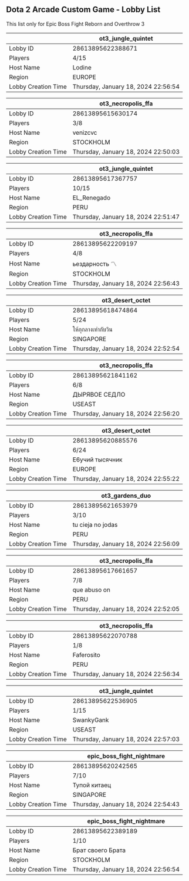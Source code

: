 ## Dota 2 Arcade Custom Game - Lobby List

This list only for Epic Boss Fight Reborn and Overthrow 3

|  | ot3_jungle_quintet |
| ------ | ------ |
| Lobby ID | 28613895622388671 |
| Players | 4/15 |
| Host Name | Lodine |
| Region | EUROPE |
| Lobby Creation Time | Thursday, January 18, 2024 22:56:54 |


|  | ot3_necropolis_ffa |
| ------ | ------ |
| Lobby ID | 28613895615630174 |
| Players | 3/8 |
| Host Name | venizcvc |
| Region | STOCKHOLM |
| Lobby Creation Time | Thursday, January 18, 2024 22:50:03 |


|  | ot3_jungle_quintet |
| ------ | ------ |
| Lobby ID | 28613895617367757 |
| Players | 10/15 |
| Host Name | EL_Renegado |
| Region | PERU |
| Lobby Creation Time | Thursday, January 18, 2024 22:51:47 |


|  | ot3_necropolis_ffa |
| ------ | ------ |
| Lobby ID | 28613895622209197 |
| Players | 4/8 |
| Host Name | ьездарность 〽 |
| Region | STOCKHOLM |
| Lobby Creation Time | Thursday, January 18, 2024 22:56:43 |


|  | ot3_desert_octet |
| ------ | ------ |
| Lobby ID | 28613895618474864 |
| Players | 5/24 |
| Host Name | ให้กุกลางเท่ากับวิน |
| Region | SINGAPORE |
| Lobby Creation Time | Thursday, January 18, 2024 22:52:54 |


|  | ot3_necropolis_ffa |
| ------ | ------ |
| Lobby ID | 28613895621841162 |
| Players | 6/8 |
| Host Name | ДЫРЯВОЕ СЕДЛО |
| Region | USEAST |
| Lobby Creation Time | Thursday, January 18, 2024 22:56:20 |


|  | ot3_desert_octet |
| ------ | ------ |
| Lobby ID | 28613895620885576 |
| Players | 6/24 |
| Host Name | E6yчий тысячник |
| Region | EUROPE |
| Lobby Creation Time | Thursday, January 18, 2024 22:55:22 |


|  | ot3_gardens_duo |
| ------ | ------ |
| Lobby ID | 28613895621653979 |
| Players | 3/10 |
| Host Name | tu cieja no jodas |
| Region | PERU |
| Lobby Creation Time | Thursday, January 18, 2024 22:56:09 |


|  | ot3_necropolis_ffa |
| ------ | ------ |
| Lobby ID | 28613895617661657 |
| Players | 7/8 |
| Host Name | que abuso on |
| Region | PERU |
| Lobby Creation Time | Thursday, January 18, 2024 22:52:05 |


|  | ot3_necropolis_ffa |
| ------ | ------ |
| Lobby ID | 28613895622070788 |
| Players | 1/8 |
| Host Name | Faferosito |
| Region | PERU |
| Lobby Creation Time | Thursday, January 18, 2024 22:56:34 |


|  | ot3_jungle_quintet |
| ------ | ------ |
| Lobby ID | 28613895622536905 |
| Players | 1/15 |
| Host Name | SwankyGank |
| Region | USEAST |
| Lobby Creation Time | Thursday, January 18, 2024 22:57:03 |


|  | epic_boss_fight_nightmare |
| ------ | ------ |
| Lobby ID | 28613895620242565 |
| Players | 7/10 |
| Host Name | Тупой китаец |
| Region | SINGAPORE |
| Lobby Creation Time | Thursday, January 18, 2024 22:54:43 |


|  | epic_boss_fight_nightmare |
| ------ | ------ |
| Lobby ID | 28613895622389189 |
| Players | 1/10 |
| Host Name | Брат своего Брата |
| Region | STOCKHOLM |
| Lobby Creation Time | Thursday, January 18, 2024 22:56:54 |


